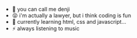 - 👋 you can call me denji
- 😝 i'm actually a lawyer, but i think coding is fun
- 🌱 currently learning html, css and javascript...
- ⚡ always listening to music
<!---
callmedenji/callmedenji is a ✨ special ✨ repository because its `README.md` (this file) appears on your GitHub profile.
You can click the Preview link to take a look at your changes.
--->

